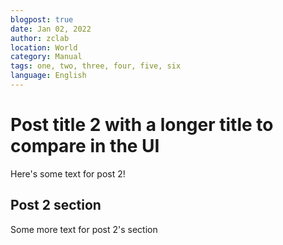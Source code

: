 ```yaml
---
blogpost: true
date: Jan 02, 2022
author: zclab
location: World
category: Manual
tags: one, two, three, four, five, six
language: English
---
```


# Post title 2 with a longer title to compare in the UI

Here's some text for post 2!

## Post 2 section

Some more text for post 2's section
